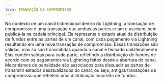 ```yaml
---
term: TRANSAÇÃO DE COMPROMISSO
---
```


No contexto de um canal bidirecional dentro do Lightning, a transação de compromisso é uma transação que ambas as partes criam e assinam, sem publicá-la na cadeia principal. Ela representa o estado atual da distribuição de fundos entre as partes de um canal, com cada pagamento via Lightning resultando em uma nova transação de compromisso. Essas transações são válidas, mas só são transmitidas quando o canal é fechado unilateralmente. Elas contêm saídas para cada parte, refletindo a distribuição de fundos de acordo com os pagamentos via Lightning feitos desde a abertura do canal. Mecanismos de penalidade são associados para dissuadir as partes de transmitir estados desatualizados do canal, ou seja, antigas transações de compromisso que refletem uma distribuição incorreta de fundos.